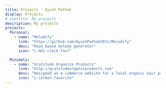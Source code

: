 ```yaml
---
title: Projects - Ayush Pathak
display: Projects
# subtitle: My projects
description: My projects
projects:
  Personal:
    - name: "Melodify"
      link: "https://github.com/AyushPathak3011/Melodify"
      desc: "Mood based melody generator"
      icon: "i-mdi-clock-fast"

  Minimaly:
    - name: "Gratitude Organice Products"
      link: "http://gratitudeorganicproducts.com"
      desc: "Designed an e-commerce website for a local organic hair product company"
      icon: "i-carbon-favorite"
---
```


<ListProjects :projects="frontmatter.projects"/>

<StarsRanking/>
<ClientOnly>
  <Plum/>
</ClientOnly>
